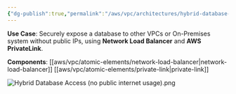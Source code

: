 ```yaml
---
{"dg-publish":true,"permalink":"/aws/vpc/architectures/hybrid-database-access-no-public-internet-usage/","title":"Hybrid Database Access(no public internet usage)"}
---
```



**Use Case**: Securely expose a database to other VPCs or On-Premises system without public IPs, using **Network Load Balancer** and **AWS PrivateLink**.

**Components**: [[aws/vpc/atomic-elements/network-load-balancer\|network-load-balancer]] [[aws/vpc/atomic-elements/private-link\|private-link]]

![Hybrid Database Access (no public internet usage).png](/img/user/aws/vpc/png/Hybrid%20Database%20Access%20(no%20public%20internet%20usage).png)


